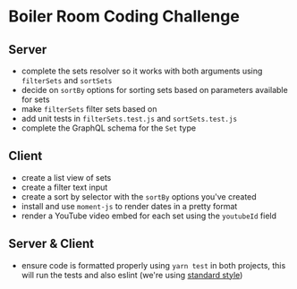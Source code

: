 # Boiler Room Coding Challenge



## Server
- complete the sets resolver so it works with both arguments using `filterSets` and `sortSets`
- decide on `sortBy` options for sorting sets based on parameters available for sets
- make `filterSets` filter sets based on
- add unit tests in `filterSets.test.js` and `sortSets.test.js`
- complete the GraphQL schema for the `Set` type

## Client
- create a list view of sets
- create a filter text input
- create a sort by selector with the `sortBy` options you've created
- install and use `moment-js` to render dates in a pretty format
- render a YouTube video embed for each set using the `youtubeId` field

## Server & Client
- ensure code is formatted properly using `yarn test` in both projects, this will run the tests and also eslint (we're using [standard style](https://github.com/standard/eslint-config-standard))
